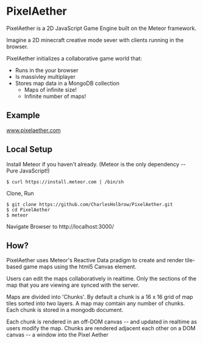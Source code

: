PixelAether
===========

PixelAether is a 2D JavaScript Game Engine built on the Meteor framework.

Imagine a 2D minecraft creative mode sever with clients running in the browser.

PixelAether initializes a collaborative game world that:
- Runs in the your browser
- Is massivley multiplayer
- Stores map data in a MongoDB collection
  - Maps of infinite size!
  - Infinite number of maps!

Example
-------

www.pixelaether.com

Local Setup
-----------
Install Meteor if you haven't already. (Meteor is the only dependency -- Pure JavaScript!)

    $ curl https://install.meteor.com | /bin/sh
    
Clone, Run

    $ git clone https://github.com/CharlesHolbrow/PixelAether.git
    $ cd PixelAether
    $ meteor
    
Navigate Browser to http://localhost:3000/

How?
----

PixelAether uses Meteor's Reactive Data pradigm to create and render tile-based 
game maps using the html5 Canvas element.

Users can edit the maps collaboratively in realtime. Only the sections of the map 
that you are viewing are synced with the server.

Maps are divided into 'Chunks'. By default a chunk is a 16 x 16 grid of map tiles 
sorted into two layers. A map may comtain any number of chunks. Each chunk is 
stored in a mongodb document.

Each chunk is rendered in an off-DOM canvas -- and updated in realtime as users
modify the map. Chunks are rendered adjacent each other on a DOM canvas 
-- a window into the Pixel Aether
